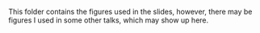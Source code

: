 This folder contains the figures used in the slides, however, there may be figures I used in some other talks, which may show up here. 
